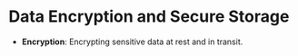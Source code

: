 # Data Encryption and Secure Storage

- **Encryption**: Encrypting sensitive data at rest and in transit.
